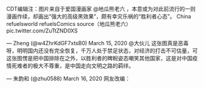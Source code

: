 CDT编辑注：图片来自于爱国漫画家 @地瓜熊老六 ，本意或为对此前流行的一则漫画作续，却画出“强大的高级黑效果”，颇有幸灾乐祸的“胜利者心态”。 China refuelsworld refuelsComics source（地瓜熊老六） pic.twitter.com/ZuTtZND0XS

&mdash; Zheng (@w4ZhrKdGF7xtsB0) March 15, 2020  @大伙儿 这张图真是恶毒呀，明明国内还没有完全恢复，千万人处于禁足状态，对经济的打击不可估量，可这张图愣是把中国排除在之外，以胜利者的睥睨姿态嘲笑其他国家，这是对中国疫情死难者的极大不尊重，是中国走向文明之路的羁绊。

&mdash; 朱韵和 (@zhu0588) March 16, 2020 网友改编： 



